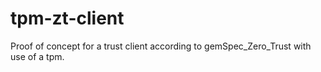 # tpm-zt-client
Proof of concept for a trust client according to gemSpec_Zero_Trust with use of a tpm.
